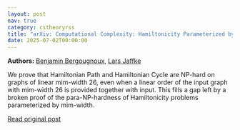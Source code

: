 ```yaml
---
layout: post
nav: true
category: cstheoryrss
title: "arXiv: Computational Complexity: Hamiltonicity Parameterized by Mim-Width is (Indeed) Para-NP-Hard"
date: 2025-07-02T00:00:00
---
```


**Authors:** [Benjamin Bergougnoux](https://dblp.uni-trier.de/search?q=Benjamin+Bergougnoux), [Lars Jaffke](https://dblp.uni-trier.de/search?q=Lars+Jaffke)

We prove that Hamiltonian Path and Hamiltonian Cycle are NP-hard on graphs of
linear mim-width 26, even when a linear order of the input graph with mim-width
26 is provided together with input. This fills a gap left by a broken proof of
the para-NP-hardness of Hamiltonicity problems parameterized by mim-width.

[Read original post](http://arxiv.org/abs/2507.00612v1)
